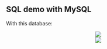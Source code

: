 ## SQL demo with MySQL

With this database:

<p align="center">
	<img src="company_database.png"/>
	<br/>
	<img src="er_diagram.png"/>
</p>
